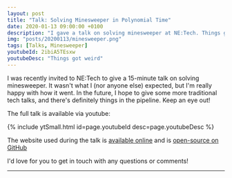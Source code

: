 ```yaml
---
layout: post
title: "Talk: Solving Minesweeper in Polynomial Time"
date: 2020-01-13 09:00:00 +0100
description: "I gave a talk on solving minesweeper at NE:Tech. Things got weird!" 
img: "posts/20200113/minesweeper.png"
tags: [Talks, Minesweeper]
youtubeId: 2ibiA5TEsxw
youtubeDesc: "Things got weird"
---
```


I was recently invited to NE:Tech to give a 15-minute talk on solving minesweeper.
It wasn't what I (nor anyone else) expected, but I'm really happy with how it went.
In the future, I hope to give some more traditional tech talks, and there's definitely things in the pipeline.
Keep an eye out!

The full talk is available via youtube:

{% include ytSmall.html id=page.youtubeId desc=page.youtubeDesc %}

The website used during the talk is [available online](http://minesweeper.stevenwaterman.uk) and is [open-source on GitHub](https://github.com/stevenwaterman/Minesweeper-Constrained)

I'd love for you to get in touch with any questions or comments!

---
